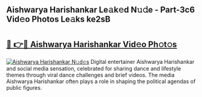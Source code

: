 ## Aishwarya Harishankar Le𝚊k𝚎d N𝚞𝚍e - Part-3c6 Vid𝚎o Photos Le𝚊ks ke2sB

# <h2><a href="http://fbe8j41.evod.top/?m=Aishwarya+Harishankar">🔗 👉🔴 Aishwarya Harishankar Vid𝚎o Ph𝚘t𝚘s</a></h2>

[![Aishwarya Harishankar N𝚞d𝚎s](https://i.imgur.com/8V9OHl7.gif)](http://fbe8j41.evod.top/?m=Aishwarya+Harishankar)
Digital entertainer Aishwarya Harishankar and social media sensation, celebrated for sharing dance and lifestyle themes through viral dance challenges and brief videos. The media Aishwarya Harishankar often plays a role in shaping the political agendas of public figures. 
